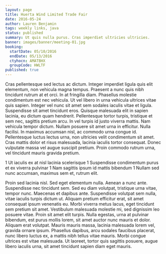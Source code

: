 ```yaml
---
layout: page
title: Huerta Wind Limited Trade Fair
date: 2016-05-24
author: Lauren Benjamin
tags: weekly links, java
status: published
summary: Ut quis nulla purus. Cras imperdiet ultricies ultricies.
banner: images/banner/meeting-01.jpg
booking:
  startDate: 05/10/2016
  endDate: 05/13/2016
  ctyhocn: AMATBHX
  groupCode: HWLTF
published: true
---
```

Cras pellentesque sed lectus ac dictum. Integer imperdiet ligula quis elit elementum, non vehicula magna tempus. Praesent a nunc quis nibh tincidunt rutrum at et orci. In at fringilla diam. Phasellus molestie condimentum est nec vehicula. Ut vel libero in urna vehicula ultrices vitae quis sapien. Integer vel nunc sit amet sem sodales iaculis vitae et ligula. Suspendisse sit amet tincidunt eros. Quisque malesuada elit in sapien lacinia, eu dictum quam hendrerit. Pellentesque tortor turpis, tristique et sem nec, sagittis pretium arcu. In vel turpis id justo viverra mattis.
Nam vehicula tempor dictum. Nullam posuere sit amet urna in efficitur. Nulla facilisi. In maximus accumsan nisl, ac commodo urna congue id. Pellentesque luctus lectus urna, non ultricies velit condimentum sit amet. Cras mattis dolor et risus malesuada, lacinia iaculis tortor consequat. Donec vulputate massa vel augue suscipit pretium. Proin commodo rutrum urna, vel tincidunt mauris gravida pretium.

1 Ut iaculis ex at nisl lacinia scelerisque
1 Suspendisse condimentum purus et ex viverra pulvinar
1 Nam sagittis ipsum id mattis bibendum
1 Nullam sed nunc accumsan, maximus sem et, rutrum elit.

Proin sed lacinia nisl. Sed eget elementum nulla. Aenean a nunc ante. Suspendisse nec tincidunt sem. Sed eu diam volutpat, tristique urna vitae, tempor nunc. Maecenas et dapibus ante. Suspendisse volutpat sem nulla, vitae iaculis turpis dictum ut.
Aliquam pretium efficitur erat, sit amet consequat ipsum venenatis eu. Morbi viverra metus lacus, eget tincidunt sem pretium sit amet. Vestibulum malesuada molestie mi, sed dignissim leo posuere vitae. Proin sit amet elit turpis. Nulla egestas, urna at pulvinar bibendum, est purus mollis lorem, sit amet auctor nunc mauris et dolor. Aliquam erat volutpat. Mauris mauris massa, lacinia malesuada lorem vel, gravida ornare ipsum. Phasellus dapibus, arcu sodales faucibus placerat, nunc libero luctus ex, a mattis nibh tellus vitae mauris. Morbi congue ultrices est vitae malesuada. Ut laoreet, tortor quis sagittis posuere, augue libero iaculis urna, sit amet tincidunt sapien diam eget mauris.
